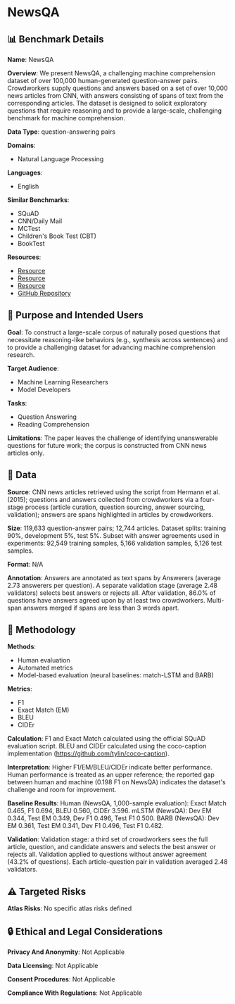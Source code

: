 # NewsQA

## 📊 Benchmark Details

**Name**: NewsQA

**Overview**: We present NewsQA, a challenging machine comprehension dataset of over 100,000 human-generated question-answer pairs. Crowdworkers supply questions and answers based on a set of over 10,000 news articles from CNN, with answers consisting of spans of text from the corresponding articles. The dataset is designed to solicit exploratory questions that require reasoning and to provide a large-scale, challenging benchmark for machine comprehension.

**Data Type**: question-answering pairs

**Domains**:
- Natural Language Processing

**Languages**:
- English

**Similar Benchmarks**:
- SQuAD
- CNN/Daily Mail
- MCTest
- Children's Book Test (CBT)
- BookTest

**Resources**:
- [Resource](https://datasets.maluuba.com/NewsQA)
- [Resource](https://datasets.maluuba.com/NewsQA/stats)
- [Resource](https://arxiv.org/abs/1611.09830)
- [GitHub Repository](https://github.com/tylin/coco-caption)

## 🎯 Purpose and Intended Users

**Goal**: To construct a large-scale corpus of naturally posed questions that necessitate reasoning-like behaviors (e.g., synthesis across sentences) and to provide a challenging dataset for advancing machine comprehension research.

**Target Audience**:
- Machine Learning Researchers
- Model Developers

**Tasks**:
- Question Answering
- Reading Comprehension

**Limitations**: The paper leaves the challenge of identifying unanswerable questions for future work; the corpus is constructed from CNN news articles only.

## 💾 Data

**Source**: CNN news articles retrieved using the script from Hermann et al. (2015); questions and answers collected from crowdworkers via a four-stage process (article curation, question sourcing, answer sourcing, validation); answers are spans highlighted in articles by crowdworkers.

**Size**: 119,633 question-answer pairs; 12,744 articles. Dataset splits: training 90%, development 5%, test 5%. Subset with answer agreements used in experiments: 92,549 training samples, 5,166 validation samples, 5,126 test samples.

**Format**: N/A

**Annotation**: Answers are annotated as text spans by Answerers (average 2.73 answerers per question). A separate validation stage (average 2.48 validators) selects best answers or rejects all. After validation, 86.0% of questions have answers agreed upon by at least two crowdworkers. Multi-span answers merged if spans are less than 3 words apart.

## 🔬 Methodology

**Methods**:
- Human evaluation
- Automated metrics
- Model-based evaluation (neural baselines: match-LSTM and BARB)

**Metrics**:
- F1
- Exact Match (EM)
- BLEU
- CIDEr

**Calculation**: F1 and Exact Match calculated using the official SQuAD evaluation script. BLEU and CIDEr calculated using the coco-caption implementation (https://github.com/tylin/coco-caption).

**Interpretation**: Higher F1/EM/BLEU/CIDEr indicate better performance. Human performance is treated as an upper reference; the reported gap between human and machine (0.198 F1 on NewsQA) indicates the dataset's challenge and room for improvement.

**Baseline Results**: Human (NewsQA, 1,000-sample evaluation): Exact Match 0.465, F1 0.694, BLEU 0.560, CIDEr 3.596. mLSTM (NewsQA): Dev EM 0.344, Test EM 0.349, Dev F1 0.496, Test F1 0.500. BARB (NewsQA): Dev EM 0.361, Test EM 0.341, Dev F1 0.496, Test F1 0.482.

**Validation**: Validation stage: a third set of crowdworkers sees the full article, question, and candidate answers and selects the best answer or rejects all. Validation applied to questions without answer agreement (43.2% of questions). Each article-question pair in validation averaged 2.48 validators.

## ⚠️ Targeted Risks

**Atlas Risks**:
No specific atlas risks defined

## 🔒 Ethical and Legal Considerations

**Privacy And Anonymity**: Not Applicable

**Data Licensing**: Not Applicable

**Consent Procedures**: Not Applicable

**Compliance With Regulations**: Not Applicable
